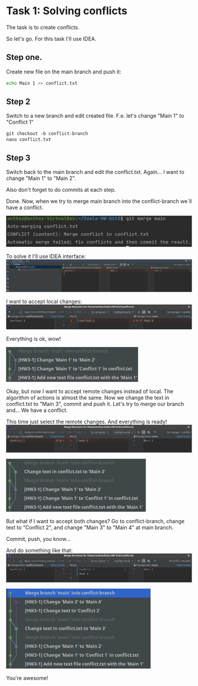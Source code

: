 # Task 1: Solving conflicts

The task is to create conflicts.

So let's go. For this task I'll use IDEA.

## Step one. 
Create new file on the main branch and push it:
```bash
echo Main 1 >> conflict.txt
```

## Step 2
Switch to a new branch and edit created file.
F.e. let's change "Main 1" to "Conflict 1"
```
git checkout -b conflict-branch
nano conflict.txt 
```

## Step 3
Switch back to the main branch and edit the conflict.txt. Again...
I want to change "Main 1" to "Main 2".

Also don't forget to do commits at each step.

Done. Now, when we try to merge main branch into the conflict-branch we`ll have a conflict.

![have-a-conflict](./images/haveaconflict.png)

To solve it I'll use IDEA interface:
![ideaconflict](./images/conflictinidea.png)

I want to accept local changes:
![localchanges](./images/localchanges.png)

Everything is ok, wow!

![log-local](./images/loglocal.png)

Okay, but now I want to accept remote changes instead of local. The algorithm of actions is almost the same. Now we change the text in conflict.txt to "Main 3", commit and push it. Let's try to merge our branch and... We have a conflict.

This time just select the remote changes. And everything is ready!
![remote-changes](./images/remotechanges.png)

![log-remote](./images/logremote.png)

But what if I want to accept both changes?
Go to conflict-branch, change text to "Conflict 2", and change "Main 3" to "Main 4" at main branch. 

Commit, push, you know...

And do something like that:
![both-changes](./images/bothchanges.png)

![log-both](./images/log-both.png)

You're awesome!